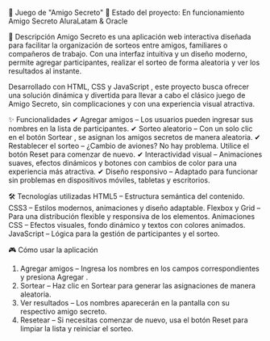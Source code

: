 
🎁 Juego de "Amigo Secreto"
📌 Estado del proyecto: En funcionamiento
Amigo Secreto AluraLatam & Oracle

🚀 Descripción
Amigo Secreto es una aplicación web interactiva diseñada para facilitar la organización de sorteos entre amigos, familiares o compañeros de trabajo. Con una interfaz intuitiva y un diseño moderno, permite agregar participantes, realizar el sorteo de forma aleatoria y ver los resultados al instante.

Desarrollado con HTML, CSS y JavaScript , este proyecto busca ofrecer una solución dinámica y divertida para llevar a cabo el clásico juego de Amigo Secreto, sin complicaciones y con una experiencia visual atractiva.

✨ Funcionalidades
✔ Agregar amigos – Los usuarios pueden ingresar sus nombres en la lista de participantes.
✔ Sorteo aleatorio – Con un solo clic en el botón Sortear , se asignan los amigos secretos de manera aleatoria.
✔ Restablecer el sorteo – ¿Cambio de aviones? No hay problema. Utilice el botón Reset para comenzar de nuevo.
✔ Interactividad visual – Animaciones suaves, efectos dinámicos y botones con cambios de color para una experiencia más atractiva.
✔ Diseño responsivo – Adaptado para funcionar sin problemas en dispositivos móviles, tabletas y escritorios.

🛠️ Tecnologías utilizadas
HTML5 – Estructura semántica del contenido.
CSS3 – Estilos modernos, animaciones y diseño adaptable.
Flexbox y Grid – Para una distribución flexible y responsiva de los elementos.
Animaciones CSS – Efectos visuales, fondo dinámico y textos con colores animados.
JavaScript – Lógica para la gestión de participantes y el sorteo.

🎮 Cómo usar la aplicación
1. Agregar amigos – Ingresa los nombres en los campos correspondientes y presiona Agregar .
2. Sortear – Haz clic en Sortear para generar las asignaciones de manera aleatoria.
3. Ver resultados – Los nombres aparecerán en la pantalla con su respectivo amigo secreto.
4. Resetear – Si necesitas comenzar de nuevo, usa el botón Reset para limpiar la lista y reiniciar el sorteo.


